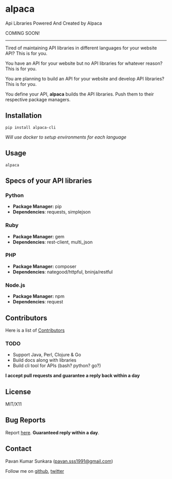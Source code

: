 # alpaca

Api Libraries Powered And Created by Alpaca

COMING SOON!

---

Tired of maintaining API libraries in different languages for your website API? This is for you.

You have an API for your website but no API libraries for whatever reason? This is for you.

You are planning to build an API for your website and develop API libraries? This is for you.

You define your API, **alpaca** builds the API libraries. Push them to their respective package managers.

## Installation

```
pip install alpaca-cli
```

*Will use docker to setup environments for each language*

## Usage

```
alpaca
```

## Specs of your API libraries

### Python

- **Package Manager:** pip
- **Dependencies**: requests, simplejson

### Ruby

- **Package Manager:** gem
- **Dependencies**: rest-client, multi_json

### PHP

- **Package Manager:** composer
- **Dependencies**: nategood/httpful, bninja/restful

### Node.js

- **Package Manager:** npm
- **Dependencies**: request

## Contributors

Here is a list of [Contributors](http://github.com/pksunkara/alpaca/contributors)

### TODO

- Support Java, Perl, Clojure & Go
- Build docs along with libraries
- Build cli tool for APIs (bash? python? go?)

__I accept pull requests and guarantee a reply back within a day__

## License

MIT/X11

## Bug Reports

Report [here](http://github.com/pksunkara/alpaca/issues). __Guaranteed reply within a day__.

## Contact

Pavan Kumar Sunkara (pavan.sss1991@gmail.com)

Follow me on [github](https://github.com/users/follow?target=pksunkara), [twitter](http://twitter.com/pksunkara)
